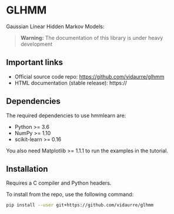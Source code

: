 # GLHMM

Gaussian Linear Hidden Markov Models:

> **Warning:** The documentation of this library is under heavy development

## Important links

- Official source code repo: <https://github.com/vidaurre/glhmm>
- HTML documentation (stable release): https://

## Dependencies

The required dependencies to use hmmlearn are:

- Python >= 3.6
- NumPy >= 1.10
- scikit-learn >= 0.16

You also need Matplotlib >= 1.1.1 to run the examples in the tutorial.

## Installation

Requires a C compiler and Python headers.

To install from the repo, use the following command:

```bash
pip install --user git+https://github.com/vidaurre/glhmm
